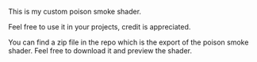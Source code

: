 This is my custom poison smoke shader.

Feel free to use it in your projects, credit is appreciated.

You can find a zip file in the repo which is the export of the poison smoke shader. Feel free to download it and preview the shader.

